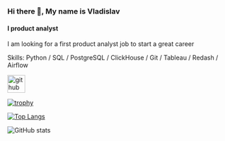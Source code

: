 ### Hi there 👋, My name is Vladislav
#### I product analyst
I am looking for a first product analyst job to start a great career

Skills: Python / SQL / PostgreSQL / ClickHouse / Git / Tableau / Redash / Airflow


[<img src='https://cdn.jsdelivr.net/npm/simple-icons@3.0.1/icons/github.svg' alt='github' height='40'>](https://github.com/VladKosh1994)  

[![trophy](https://github-profile-trophy.vercel.app/?username=VladKosh1994)](https://github.com/ryo-ma/github-profile-trophy)

[![Top Langs](https://github-readme-stats.vercel.app/api/top-langs/?username=VladKosh1994)](https://github.com/anuraghazra/github-readme-stats)

![GitHub stats](https://github-readme-stats.vercel.app/api?username=VladKosh1994&show_icons=true)  
